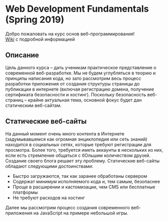 # Web Development Fundamentals (Spring 2019)
Добро пожаловать на курс основ веб-программирования!  
[Wiki](https://github.com/dfisun/webdev-s2019/wiki) с подробной информацией

## Описание
Цель данного курса – дать ученикам практическое представление о современной веб-разработке. Мы не будем углубляться в теорию и принципы написания кода, но зато рассмотрим весь процесс разработки приложения от создания структуры страницы до публикации в интернете (включая регистрацию домена, получение сертификата безопасности и хостинг). Поскольку безопасность веб-страниц – крайне актуальная тема, основной фокус будет дан статическим веб-сайтам.

## Статические веб-сайты
На данный момент очень много контента в Интернете (задумывавшемся как огромная энциклопедия или сеть знаний) находится в социальных сетях, которые требуют регистрации для просмотра. Более того, требуется иметь аккаунты в нескольких из них, если есть стремление общаться с бОльшим количеством друзей. Создание своего блога решает эту проблему. Статические веб-сайты обладают следующими достоинствами:
* Быстро загружаются, так как заранее обработаны сервером
* Содержат минимум исполняемого кода и, тем самым, безопаснее
* Проще в расширении и кастомизации, чем CMS или бесплатные платформы
* Не требуют расходов на хостинг

Далее мы рассмотрим процесс создания современного веб-приложения на JavaScript на примере небольшой игры.

